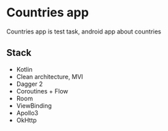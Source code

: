 # Countries app

Countries app is test task, android app about countries

## Stack

- Kotlin
- Clean architecture, MVI
- Dagger 2
- Coroutines + Flow
- Room
- ViewBinding
- Apollo3
- OkHttp
